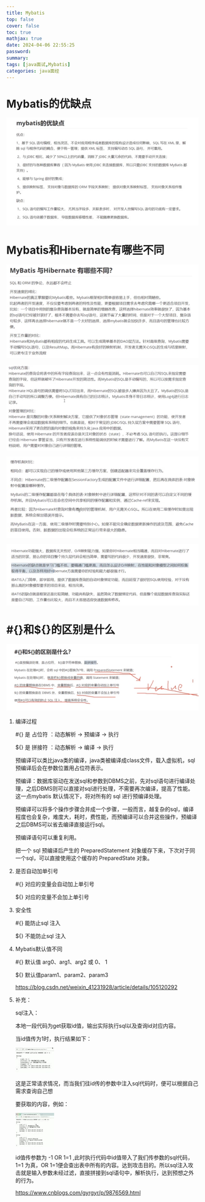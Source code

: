 ```yaml
---
title: Mybatis
top: false
cover: false
toc: true
mathjax: true
date: 2024-04-06 22:55:25
password:
summary:
tags: [java面试,Mybatis]
categories: java面经
---
```


# Mybatis的优缺点

![](Mybatis/clip_image002.jpg)

# Mybatis和Hibernate有哪些不同

![](Mybatis/clip_image003.jpg)

![](Mybatis/clip_image004.jpg)

![](Mybatis/clip_image005.jpg)

![](Mybatis/clip_image006.jpg)

# \#{}和${}的区别是什么

![](Mybatis/clip_image007.jpg)

1. 编译过程

   \#{} 是 占位符 ：动态解析 -> 预编译 -> 执行

   ${} 是 拼接符 ：动态解析 -> 编译 -> 执行

   预编译可以类比java类的编译，java类被编译成class文件，载入虚拟机，sql预编译后会在参数位置用占位符表示。 

   预编译：数据库驱动在发送sql和参数到DBMS之前，先对sql语句进行编译处理，之后DBMS则可以直接对sql进行处理，不需要再次编译，提高了性能。这一点mybatis 默认情况下，将对所有的 sql 进行预编译处理。

   预编译可以将多个操作步骤合并成一个步骤，一般而言，越复杂的sql，编译程度也会复杂，难度大，耗时，费性能，而预编译可以合并这些操作，预编译之后DBMS可以省去编译直接运行sql。

   预编译语句可以重复利用。

   把一个 sql 预编译后产生的 PreparedStatement 对象缓存下来，下次对于同一个sql，可以直接使用这个缓存的 PreparedState 对象。

2. 是否自动加单引号

   \#{} 对应的变量会自动加上单引号

   ${} 对应的变量不会加上单引号

3. 安全性

   \#{} 能防止sql 注入

   ${} 不能防止sql 注入

4. Mybatis默认值不同

   \#{} 默认值 arg0、arg1、arg2 或 0、 1

   ${} 默认值param1、param2、param3 

   https://blog.csdn.net/weixin_41231928/article/details/105120292

5. 补充：

   sql注入：

   本地一段代码为get获取id值，输出实际执行sql以及查询id对应内容。

   当id值传为1时，执行结果如下：

   ![](Mybatis/clip_image009.jpg)

   这是正常请求情况，而当我们往id传的参数中注入sql代码时，便可以根据自己需求查询自己想

   要获取的内容，例如：

   ![](Mybatis/clip_image011.jpg)

   id值传参数为 -1 OR 1=1 ,此时执行代码中id值带入了我们传参数的sql代码， 1=1 为真，OR 1=1便会查出表中所有的内容。达到攻击目的。所以sql注入攻击就是输入参数未经过滤，直接拼接到sql语句中，解析执行，达到预想之外的行为。

   https://www.cnblogs.com/gyrgyr/p/9876569.html